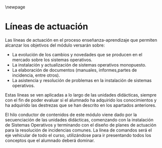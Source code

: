 \newpage 

# Líneas de actuación 

Las líneas de actuación en el proceso enseñanza-aprendizaje que permiten alcanzar los objetivos del módulo versarán sobre:

* La evolución de los cambios y novedades que se producen en el mercado sobre los sistemas operativos.
* La instalación y actualización de sistemas operativos monopuesto.
* La elaboración de documentos (manuales, informes,partes de incidencia, entre otros).
* La asistencia y resolución de problemas en la instalación de sistemas operativos.

Estas líneas se ven aplicadas a lo largo de las unidades didácticas, siempre con el fin de poder evaluar si el alumnado ha adquirido los conocimientos y ha adquirido las destrezas que se han descrito en los apartados anteriores.

El hilo conductor de contenidos de este módulo viene dado por la secuenciación de las unidades didácticas, comenzando con la instalación de Sistemas Operativos y terminando con el diseño de planes de actuación para la resolución de incidencias comunes. La línea de comandos será el eje vehicular de todo el curso, utilizándose para ir presentando todos los conceptos que el alumnado deberá dominar.
